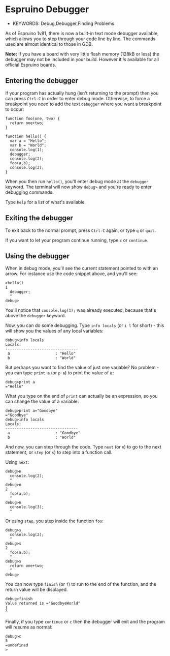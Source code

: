 <!--- Copyright (c) 2015 Gordon Williams, Pur3 Ltd. See the file LICENSE for copying permission. -->
Espruino Debugger
===============

* KEYWORDS: Debug,Debugger,Finding Problems

As of Espruino 1v81, there is now a built-in text mode debugger available, which allows you to step through your code line by line. The commands used are almost identical to those in GDB.

**Note:** If you have a board with very little flash memory (128kB or less) the debugger may not be included in your build. However it *is* available for all official Espruino boards.

Entering the debugger
-------------------

If your program has actually hung (isn't returning to the prompt) then you can press `Ctrl-C` in order to enter debug mode. Otherwise, to force a breakpoint you need to add the text `debugger` where you want a breakpoint to occur:

```
function foo(one, two) {
  return one+two;
}

function hello() {
  var a = "Hello";
  var b = "World";
  console.log(1);
  debugger;
  console.log(2);
  foo(a,b);
  console.log(3);
}
```

When you then run `hello()`, you'll enter debug mode at the `debugger` keyword. The terminal will now show `debug>` and you're ready to enter debugging commands.

Type `help` for a list of what's available.


Exiting the debugger
------------------

To exit back to the normal prompt, press `Ctrl-C` again, or type `q` or `quit`.

If you want to let your program continue running, type `c` or `continue`.


Using the debugger
----------------

When in debug mode, you'll see the current statement pointed to with an arrow. For instance use the code snippet above, and you'll see:

```
>hello()
1
  debugger;
  ^
debug> 
```

You'll notice that `console.log(1);` was already executed, because that's above the `debugger` keyword.

Now, you can do some debugging. Type `info locals` (or `i l` for short) - this will show you the values of any local variables:

```
debug>info locals
Locals:
--------------------------------
 a                    : "Hello"
 b                    : "World"
```

But perhaps you want to find the value of just one variable? No problem - you can type `print a` (or `p a`) to print the value of a:

```
debug>print a
="Hello"
```

What you type on the end of `print` can actually be an expression, so you can change the value of a variable:

```
debug>print a="Goodbye"
="Goodbye"
debug>info locals
Locals:
--------------------------------
 a                    : "Goodbye"
 b                    : "World"
```

And now, you can step through the code. Type `next` (or `n`) to go to the next statement, or `step` (or `s`) to step into a function call.

Using `next`:

```
debug>n
  console.log(2);
  ^
debug>n
2
  foo(a,b);
  ^
debug>n
  console.log(3);
  ^
```

Or using `step`, you step inside the function `foo`:

```
debug>s
  console.log(2);
  ^
debug>s
2
  foo(a,b);
  ^
debug>s
  return one+two;
  ^
debug>
```

You can now type `finish` (or `f`) to run to the end of the function, and the return value will be displayed.

```
debug>finish
Value returned is ="GoodbyeWorld"
}
^
```

Finally, if you type `continue` or `c` then the debugger will exit and the program will resume as normal:

```
debug>c
3
=undefined
>
```

